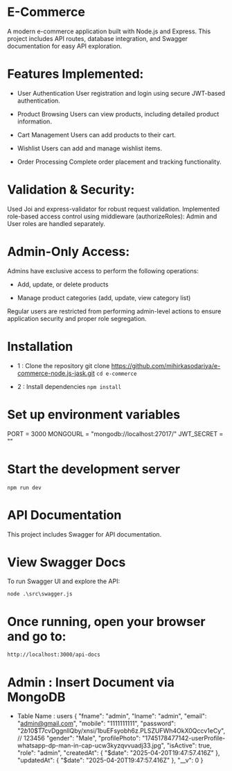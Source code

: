 #  E-Commerce
A modern e-commerce application built with Node.js and Express. This project includes API routes, database integration, and Swagger documentation for easy API exploration.

# Features Implemented:

* User Authentication
   User registration and login using secure JWT-based authentication.

* Product Browsing
   Users can view products, including detailed product information.

* Cart Management
   Users can add products to their cart.

* Wishlist
    Users can add and manage wishlist items.

* Order Processing
   Complete order placement and tracking functionality.

# Validation & Security:
 Used Joi and express-validator for robust request validation.
 Implemented role-based access control using middleware (authorizeRoles):
 Admin and User roles are handled separately.

# Admin-Only Access:
 Admins have exclusive access to perform the following operations:

* Add, update, or delete products

* Manage product categories (add, update, view category list)

 Regular users are restricted from performing admin-level actions to ensure application security and proper role segregation.


# Installation
* 1 : Clone the repository
git clone https://github.com/mihirkasodariya/e-commerce-node.js-jask.git
``` cd e-commerce ```

* 2 : Install dependencies
``` npm install ```

# Set up environment variables
   PORT = 3000
   MONGOURL = "mongodb://localhost:27017/"
   JWT_SECRET = ""


# Start the development server
``` npm run dev ```


 # API Documentation
 This project includes Swagger for API documentation.

# View Swagger Docs
To run Swagger UI and explore the API:

``` node .\src\swagger.js ```


# Once running, open your browser and go to:

``` http://localhost:3000/api-docs ```


# Admin : Insert Document via MongoDB

* Table Name : users 
{
  "fname": "admin",
  "lname": "admin",
  "email": "admin@gmail.com",
  "mobile": "1111111111",
  "password": "$2b$10$T7cvDggnllQby/xnsi/1buEFsyobh6z.PLSZUFWh4OkX0Qccv1eCy", // 123456
  "gender": "Male",
  "profilePhoto": "1745178477142-userProfile-whatsapp-dp-man-in-cap-ucw3kyzqvvuadj33.jpg",
  "isActive": true,
  "role": "admin",
  "createdAt": { "$date": "2025-04-20T19:47:57.416Z" },
  "updatedAt": { "$date": "2025-04-20T19:47:57.416Z" },
  "__v": 0
}
